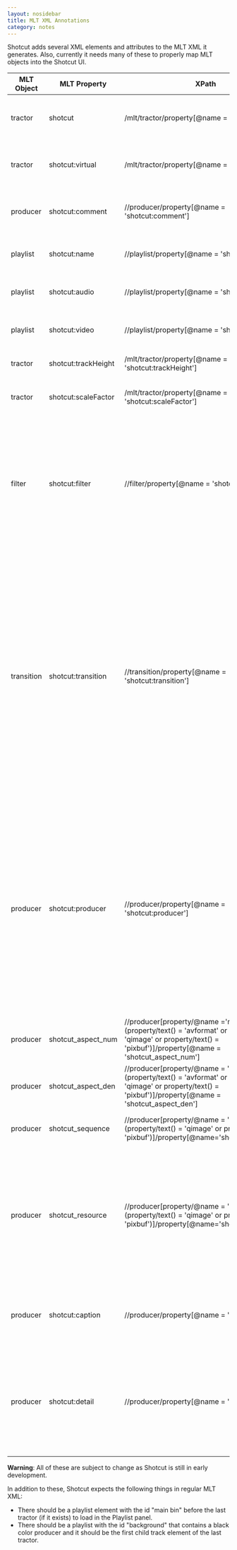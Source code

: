 ```yaml
---
layout: nosidebar
title: MLT XML Annotations
category: notes
---
```


Shotcut adds several XML elements and attributes to the MLT XML it generates. Also, currently it needs many of these to properly map MLT objects into the Shotcut UI.

| **MLT Object** | **MLT Property** | **XPath** | **Description** |
|--------------|----------------|---------|---------------|
| tractor | shotcut | /mlt/tractor/property[@name = 'shotcut'] | Set to 1 on a to indicate that Shotcut can edit this MLT XML. |
| tractor | shotcut:virtual | /mlt/tractor/property[@name = 'shotcut:virtual'] | Set to 1 to force Shotcut to load this XML as a virtual clip. |
| producer | shotcut:comment | //producer/property[@name = 'shotcut:comment'] | Stores the user's comments about a clip or shot. |
| playlist | shotcut:name | //playlist/property[@name = 'shotcut:name'] | The name of the track in the multitrack timeline. |
| playlist | shotcut:audio | //playlist/property[@name = 'shotcut:audio'] | Set to 1 to indicate this is an audio-only track. |
| playlist | shotcut:video | //playlist/property[@name = 'shotcut:video'] | Set to 1 to indicate this is an audio/video track. |
| tractor | shotcut:trackHeight | /mlt/tractor/property[@name = 'shotcut:trackHeight'] | Stores the track height in pixel units. |
| tractor | shotcut:scaleFactor | /mlt/tractor/property[@name = 'shotcut:scaleFactor'] | Stores the timeline zoom level as a real number. |
| filter | shotcut:filter | //filter/property[@name = 'shotcut:filter'] | This is the Shotcut identifier for a filter. There can be more than one Shotcut filter UI for a single MLT filter. This provides disambiguation. The identifier comes from the filter's QML Metadata. |
| transition | shotcut:transition | //transition/property[@name = 'shotcut:transition'] | This is the Shotcut identifier for a transition. There can be more than one Shotcut transition UI for a single MLT transition. This provides disambiguation. A lot of times in the code, this is just checked to see if the MLT transition represents a transition that the user added instead of one that Shotcut adds automatically to provide audio mixing and video compositing. |
| producer | shotcut:producer | //producer/property[@name = 'shotcut:producer'] | This is the Shotcut identifier for a producer. There can be more than one Shotcut producer UI for a single MLT producer. Or, there can be more than one MLT producer for a single Shotcut UI. This property can be used to specify the proper Shotcut UI in case it can not be inferred from the producer service name. |
| producer | shotcut_aspect_num | //producer[property/@name ='mlt_service' and (property/text() = 'avformat' or property/text() = 'qimage' or property/text() = 'pixbuf')]/property[@name = 'shotcut_aspect_num'] | The numerator of the display aspect ratio. |
| producer | shotcut_aspect_den | //producer[property/@name = 'mlt_service' and (property/text() = 'avformat' or property/text() = 'qimage' or property/text() = 'pixbuf')]/property[@name = 'shotcut_aspect_den'] | The denominator of the display aspect ratio. |
| producer | shotcut_sequence | //producer[property/@name = 'mlt_service' and (property/text() = 'qimage' or property/text() = 'pixbuf')]/property[@name='shotcut_sequence'] | Set to 1 to indicate this is an image sequence. |
| producer | shotcut_resource | //producer[property/@name = 'mlt_service' and (property/text() = 'qimage' or property/text() = 'pixbuf')]/property[@name='shotcut_resource'] | When working with image sequences, this stores the image file that the user selected since Shotcut will set the MLT resource property to something suitable for image sequences. |
| producer | shotcut:caption | //producer/property[@name = 'shotcut:caption'] | Used to provide a friendly name for a producer to be used for display to the user |
| producer | shotcut:detail | //producer/property[@name = 'shotcut:detail'] | Used to provide a more detailed description for the producer than the caption. For example if the caption is the file name, the detail could be the full file path |

**Warning**: All of these are subject to change as Shotcut is still in early development.

In addition to these, Shotcut expects the following things in regular MLT XML:

* There should be a playlist element with the id "main bin" before the last tractor (if it exists) to load in the Playlist panel.
* There should be a playlist with the id "background" that contains a black color producer and it should be the first child track element of the last tractor.
